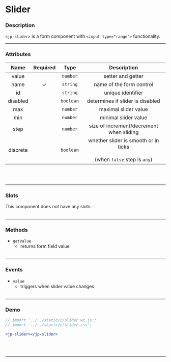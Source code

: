 <!-- import '../../static/c/slider.wc.js';
import '../../static/c/slider.css'; -->

# Slider

### Description

`<jp-slider>` is a form component with `<input type="range">` functionality.
****

### Attributes

| **Name** | **Required** | **Type**  |                               **Description**                               |
| :------: | :----------: | :-------: | :-------------------------------------------------------------------------: |
|  value   |              | `number`  |                              setter and getter                              |
|   name   |      ✓       | `string`  |                          name of the form control                           |
|    id    |              | `string`  |                              unique identifier                              |
| disabled |              | `boolean` |                      determines if slider is disabled                       |
|   max    |              | `number`  |                            maximal slider value                             |
|   min    |              | `number`  |                            minimal slider value                             |
|   step   |              | `number`  |                  size of increment/decrement when sliding                   |
| discrete |              | `boolean` | whether slider is smooth or in ticks <br></br> (when `false` step is `any`) |
<br></br>
****

### Slots

This component does not have any slots.
<br></br>
****

### Methods

- `getValue`
  - returns form field value
<br></br>
****

### Events

- `value`
  - triggers when slider value changes
<br></br>
****

### Demo

```jsx live
// import '../../static/c/slider.wc.js';
// import '../../static/c/slider.css';

<jp-slider></jp-slider>
```
<br></br>
****